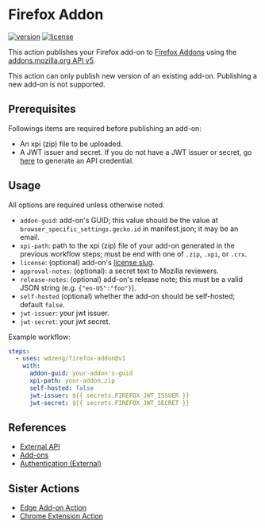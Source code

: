 # Firefox Addon

[![version](https://img.shields.io/github/v/release/wdzeng/firefox-addon)](https://github.com/wdzeng/firefox-addon/releases/latest)
[![license](https://img.shields.io/github/license/wdzeng/firefox-addon?color=red)](https://github.com/wdzeng/firefox-addon/blob/main/LICENSE)

This action publishes your Firefox add-on to [Firefox Addons](https://addons.mozilla.org/) using the
[addons.mozilla.org API v5](https://addons-server.readthedocs.io/en/latest/topics/api/index.html).

This action can only publish new version of an existing add-on. Publishing a new add-on is not
supported.

## Prerequisites

Followings items are required before publishing an add-on:

- An xpi (zip) file to be uploaded.
- A JWT issuer and secret. If you do not have a JWT issuer or secret, go
  [here](https://addons.mozilla.org/en-US/developers/addon/api/key/) to generate an API credential.

## Usage

All options are required unless otherwise noted.

- `addon-guid`: add-on's GUID; this value should be the value at
  `browser_specific_settings.gecko.id` in manifest.json; it may be an email.
- `xpi-path`: path to the xpi (zip) file of your add-on generated in the previous workflow steps;
  must be end with one of `.zip`, `.xpi`, or `.crx`.
- `license`: (optional) add-on's [license slug](https://addons-server.readthedocs.io/en/latest/topics/api/licenses.html#license-choices-non-themes).
- `approval-notes`: (optional): a secret text to Mozilla reviewers.
- `release-notes`: (optional) add-on's release note; this must be a valid JSON string (e.g.
  `{"en-US":"foo"}`).
- `self-hosted` (optional) whether the add-on should be self-hosted; default `false`.
- `jwt-issuer`: your jwt issuer.
- `jwt-secret`: your jwt secret.

Example workflow:

```yaml
steps:
  - uses: wdzeng/firefox-addon@v1
    with:
      addon-guid: your-addon's-guid
      xpi-path: your-addon.zip
      self-hosted: false
      jwt-issuer: ${{ secrets.FIREFOX_JWT_ISSUER }}
      jwt-secret: ${{ secrets.FIREFOX_JWT_SECRET }}
```

## References

- [External API](https://addons-server.readthedocs.io/en/latest/topics/api/index.html)
- [Add-ons](https://addons-server.readthedocs.io/en/latest/topics/api/addons.html)
- [Authentication (External)](https://addons-server.readthedocs.io/en/latest/topics/api/auth.html#create-a-jwt-for-each-request)

## Sister Actions

- [Edge Add-on Action](https://github.com/wdzeng/edge-addon)
- [Chrome Extension Action](https://github.com/wdzeng/firefox-addon)
